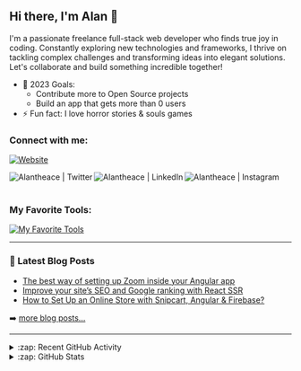 ## Hi there, I'm Alan 👋

I'm a passionate freelance full-stack web developer who finds true joy in coding. Constantly exploring new technologies and frameworks, I thrive on tackling complex challenges and transforming ideas into elegant solutions. Let's collaborate and build something incredible together!

- 🥅 2023 Goals:
  - Contribute more to Open Source projects
  - Build an app that gets more than 0 users
- ⚡ Fun fact: I love horror stories & souls games

### Connect with me:

[![Website](https://img.shields.io/website?label=DevAces.com.mx&style=for-the-badge&url=https%3A%2F%2Fdevaces.com.mx)](https://devaces.com.mx)

[<img align="left" alt="Alantheace | Twitter" src="https://skillicons.dev/icons?i=twitter" />][twitter]
[<img align="left" alt="Alantheace | LinkedIn" src="https://skillicons.dev/icons?i=linkedin" />][linkedin]
[<img align="left" alt="Alantheace | Instagram" src="https://skillicons.dev/icons?i=instagram" />][instagram]

<br />
<br />

### My Favorite Tools:

[![My Favorite Tools](https://skillicons.dev/icons?i=ts,angular,react,svelte,astro,nestjs,nextjs,prisma,planetscale)](https://skillicons.dev)

---

### 📕 Latest Blog Posts

<!-- BLOG-POST-LIST:START -->
- [The best way of setting up Zoom inside your Angular app](https://alantheace.medium.com/the-best-way-of-setting-up-zoom-inside-your-angular-app-b370cf895477?source=rss-48044e42e288------2)
- [Improve your site’s SEO and Google ranking with React SSR](https://alantheace.medium.com/improve-your-sites-seo-and-google-ranking-with-react-ssr-66d02eae54cb?source=rss-48044e42e288------2)
- [How to Set Up an Online Store with Snipcart, Angular & Firebase?](https://alantheace.medium.com/how-to-set-up-an-online-store-with-snipcart-angular-firebase-75a403b973f6?source=rss-48044e42e288------2)
<!-- BLOG-POST-LIST:END -->

➡️ [more blog posts...](https://medium.com/feed/@alantheace)

---

<details>
  <summary>:zap: Recent GitHub Activity</summary>
  
<!--START_SECTION:activity-->
1. 🗣 Commented on [#22616](https://github.com/ionic-team/ionic-framework/issues/22616) in [ionic-team/ionic-framework](https://github.com/ionic-team/ionic-framework)
2. ❗️ Opened issue [#22616](https://github.com/ionic-team/ionic-framework/issues/22616) in [ionic-team/ionic-framework](https://github.com/ionic-team/ionic-framework)
3. ❗️ Opened issue [#22594](https://github.com/ionic-team/ionic-framework/issues/22594) in [ionic-team/ionic-framework](https://github.com/ionic-team/ionic-framework)
<!--END_SECTION:activity-->

</details>

<details>
  <summary>:zap: GitHub Stats</summary>

  <img align="left" alt="Alan's GitHub Stats" src="https://github-readme-stats-mu-flax.vercel.app/api?username=AlanAcDz&show_icons=true&hide_border=true" />
  <img align="left" alt="Alan's Top Langs" src="https://github-readme-stats-mu-flax.vercel.app/api/top-langs?username=AlanAcDz&layout=compact&hide_border=true" />

</details>

[website]: https://devaces.com.mx
[mithealth]: https://mithealth.app
[twitter]: https://twitter.com/Alantheace13
[instagram]: https://instagram.com/alantheace13
[linkedin]: https://linkedin.com/in/alan-acuña-díaz
